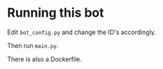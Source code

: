 # Running this bot

Edit `bot_config.py` and change the ID's accordingly.

Then run `main.py`.

There is also a Dockerfile.
